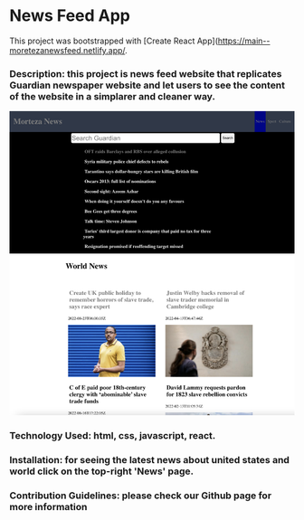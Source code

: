 # News Feed App

This project was bootstrapped with [Create React App](https://main--moretezanewsfeed.netlify.app/.


### Description: this project is news feed website that replicates Guardian newspaper website and let users to see the content of the website in a simplarer and cleaner way.

![screenshot](./screenshot.png)
### Technology Used: html, css, javascript, react.

### Installation: for seeing the latest news about united states and world click on the top-right 'News' page.


### Contribution Guidelines: please check our Github page for more information
